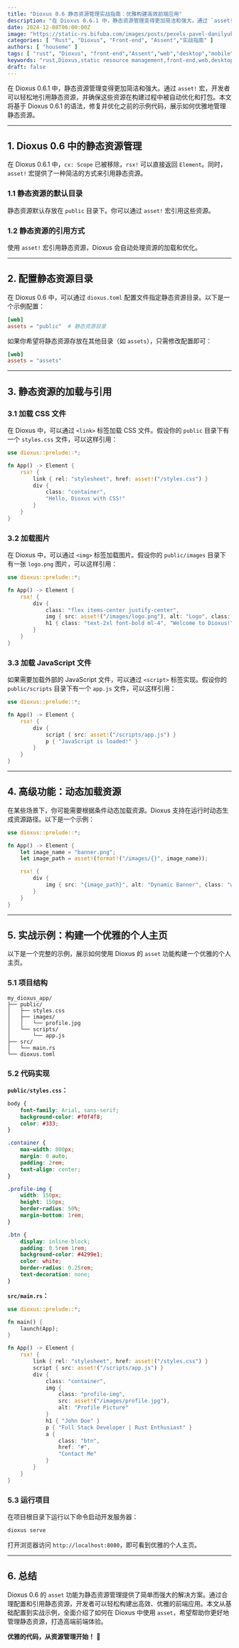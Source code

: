 ```yaml
---
title: "Dioxus 0.6 静态资源管理实战指南：优雅构建高效前端应用"
description: "在 Dioxus 0.6.1 中，静态资源管理变得更加简洁和强大。通过 `asset!` 宏，开发者可以轻松地引用静态资源，并确保这些资源在构建过程中被自动优化和打包。本文将基于 Dioxus 0.6.1 的语法，修复并优化之前的示例代码，展示如何优雅地管理静态资源。"
date: 2024-12-08T06:00:00Z
image: "https://static-rs.bifuba.com/images/posts/pexels-pavel-danilyuk-7406132.jpg"
categories: [ "Rust", "Dioxus", "Front-end", "Assent","实战指南" ]
authors: [ "houseme" ]
tags: [ "rust", "Dioxus", "front-end","Assent","web","desktop","mobile","static resource management","resource management","static assets","web development","desktop development","mobile development","实战指南" ]
keywords: "rust,Dioxus,static resource management,front-end,web,desktop,mobile,Assent,实战指南"
draft: false
---
```


在 Dioxus 0.6.1 中，静态资源管理变得更加简洁和强大。通过 `asset!` 宏，开发者可以轻松地引用静态资源，并确保这些资源在构建过程中被自动优化和打包。本文将基于 Dioxus 0.6.1 的语法，修复并优化之前的示例代码，展示如何优雅地管理静态资源。

---

## **1. Dioxus 0.6 中的静态资源管理**

在 Dioxus 0.6.1 中，`cx: Scope` 已被移除，`rsx!` 可以直接返回 `Element`。同时，`asset!` 宏提供了一种简洁的方式来引用静态资源。

### **1.1 静态资源的默认目录**

静态资源默认存放在 `public` 目录下。你可以通过 `asset!` 宏引用这些资源。

### **1.2 静态资源的引用方式**

使用 `asset!` 宏引用静态资源，Dioxus 会自动处理资源的加载和优化。

---

## **2. 配置静态资源目录**

在 Dioxus 0.6 中，可以通过 `dioxus.toml` 配置文件指定静态资源目录。以下是一个示例配置：

```toml
[web]
assets = "public"  # 静态资源目录
```

如果你希望将静态资源存放在其他目录（如 `assets`），只需修改配置即可：

```toml
[web]
assets = "assets"
```

---

## **3. 静态资源的加载与引用**

### **3.1 加载 CSS 文件**

在 Dioxus 中，可以通过 `<link>` 标签加载 CSS 文件。假设你的 `public` 目录下有一个 `styles.css` 文件，可以这样引用：

```rust
use dioxus::prelude::*;

fn App() -> Element {
    rsx! {
        link { rel: "stylesheet", href: asset!("/styles.css") }
        div {
            class: "container",
            "Hello, Dioxus with CSS!"
        }
    }
}
```

### **3.2 加载图片**

在 Dioxus 中，可以通过 `<img>` 标签加载图片。假设你的 `public/images` 目录下有一张 `logo.png` 图片，可以这样引用：

```rust
use dioxus::prelude::*;

fn App() -> Element {
    rsx! {
        div {
            class: "flex items-center justify-center",
            img { src: asset!("/images/logo.png"), alt: "Logo", class: "w-16 h-16" }
            h1 { class: "text-2xl font-bold ml-4", "Welcome to Dioxus!" }
        }
    }
}
```

### **3.3 加载 JavaScript 文件**

如果需要加载外部的 JavaScript 文件，可以通过 `<script>` 标签实现。假设你的 `public/scripts` 目录下有一个 `app.js` 文件，可以这样引用：

```rust
use dioxus::prelude::*;

fn App() -> Element {
    rsx! {
        div {
            script { src: asset!("/scripts/app.js") }
            p { "JavaScript is loaded!" }
        }
    }
}
```

---

## **4. 高级功能：动态加载资源**

在某些场景下，你可能需要根据条件动态加载资源。Dioxus 支持在运行时动态生成资源路径。以下是一个示例：

```rust
use dioxus::prelude::*;

fn App() -> Element {
    let image_name = "banner.png";
    let image_path = asset!(format!("/images/{}", image_name));

    rsx! {
        div {
            img { src: "{image_path}", alt: "Dynamic Banner", class: "w-full" }
        }
    }
}
```

---

## **5. 实战示例：构建一个优雅的个人主页**

以下是一个完整的示例，展示如何使用 Dioxus 的 `asset` 功能构建一个优雅的个人主页。

### **5.1 项目结构**

```
my_dioxus_app/
├── public/
│   ├── styles.css
│   ├── images/
│   │   └── profile.jpg
│   └── scripts/
│       └── app.js
├── src/
│   └── main.rs
└── dioxus.toml
```

### **5.2 代码实现**

**`public/styles.css`：**

```css
body {
    font-family: Arial, sans-serif;
    background-color: #f0f4f8;
    color: #333;
}

.container {
    max-width: 800px;
    margin: 0 auto;
    padding: 2rem;
    text-align: center;
}

.profile-img {
    width: 150px;
    height: 150px;
    border-radius: 50%;
    margin-bottom: 1rem;
}

.btn {
    display: inline-block;
    padding: 0.5rem 1rem;
    background-color: #4299e1;
    color: white;
    border-radius: 0.25rem;
    text-decoration: none;
}
```

**`src/main.rs`：**

```rust
use dioxus::prelude::*;

fn main() {
    launch(App);
}

fn App() -> Element {
    rsx! {
        link { rel: "stylesheet", href: asset!("/styles.css") }
        script { src: asset!("/scripts/app.js") }
        div {
            class: "container",
            img {
                class: "profile-img",
                src: asset!("/images/profile.jpg"),
                alt: "Profile Picture"
            }
            h1 { "John Doe" }
            p { "Full Stack Developer | Rust Enthusiast" }
            a {
                class: "btn",
                href: "#",
                "Contact Me"
            }
        }
    }
}
```

### **5.3 运行项目**

在项目根目录下运行以下命令启动开发服务器：

```bash
dioxus serve
```

打开浏览器访问 `http://localhost:8080`，即可看到优雅的个人主页。

---

## **6. 总结**

Dioxus 0.6 的 `asset` 功能为静态资源管理提供了简单而强大的解决方案。通过合理配置和引用静态资源，开发者可以轻松构建出高效、优雅的前端应用。本文从基础配置到实战示例，全面介绍了如何在 Dioxus 中使用 `asset`，希望帮助你更好地管理静态资源，打造高端前端体验。

**优雅的代码，从资源管理开始！** 🚀
